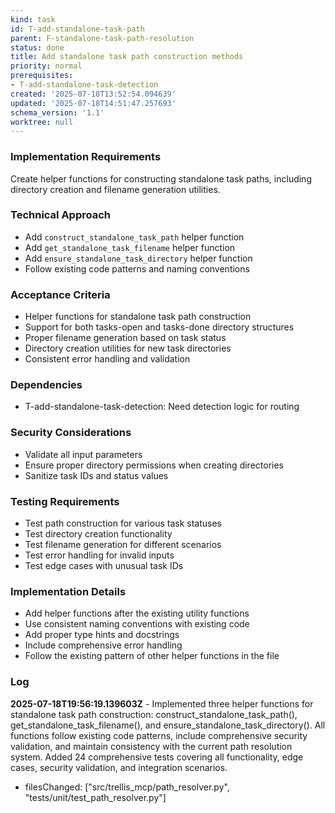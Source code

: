 ```yaml
---
kind: task
id: T-add-standalone-task-path
parent: F-standalone-task-path-resolution
status: done
title: Add standalone task path construction methods
priority: normal
prerequisites:
- T-add-standalone-task-detection
created: '2025-07-18T13:52:54.094639'
updated: '2025-07-18T14:51:47.257693'
schema_version: '1.1'
worktree: null
---
```

### Implementation Requirements
Create helper functions for constructing standalone task paths, including directory creation and filename generation utilities.

### Technical Approach
- Add `construct_standalone_task_path` helper function
- Add `get_standalone_task_filename` helper function
- Add `ensure_standalone_task_directory` helper function
- Follow existing code patterns and naming conventions

### Acceptance Criteria
- Helper functions for standalone task path construction
- Support for both tasks-open and tasks-done directory structures
- Proper filename generation based on task status
- Directory creation utilities for new task directories
- Consistent error handling and validation

### Dependencies
- T-add-standalone-task-detection: Need detection logic for routing

### Security Considerations
- Validate all input parameters
- Ensure proper directory permissions when creating directories
- Sanitize task IDs and status values

### Testing Requirements
- Test path construction for various task statuses
- Test directory creation functionality
- Test filename generation for different scenarios
- Test error handling for invalid inputs
- Test edge cases with unusual task IDs

### Implementation Details
- Add helper functions after the existing utility functions
- Use consistent naming conventions with existing code
- Add proper type hints and docstrings
- Include comprehensive error handling
- Follow the existing pattern of other helper functions in the file

### Log


**2025-07-18T19:56:19.139603Z** - Implemented three helper functions for standalone task path construction: construct_standalone_task_path(), get_standalone_task_filename(), and ensure_standalone_task_directory(). All functions follow existing code patterns, include comprehensive security validation, and maintain consistency with the current path resolution system. Added 24 comprehensive tests covering all functionality, edge cases, security validation, and integration scenarios.
- filesChanged: ["src/trellis_mcp/path_resolver.py", "tests/unit/test_path_resolver.py"]